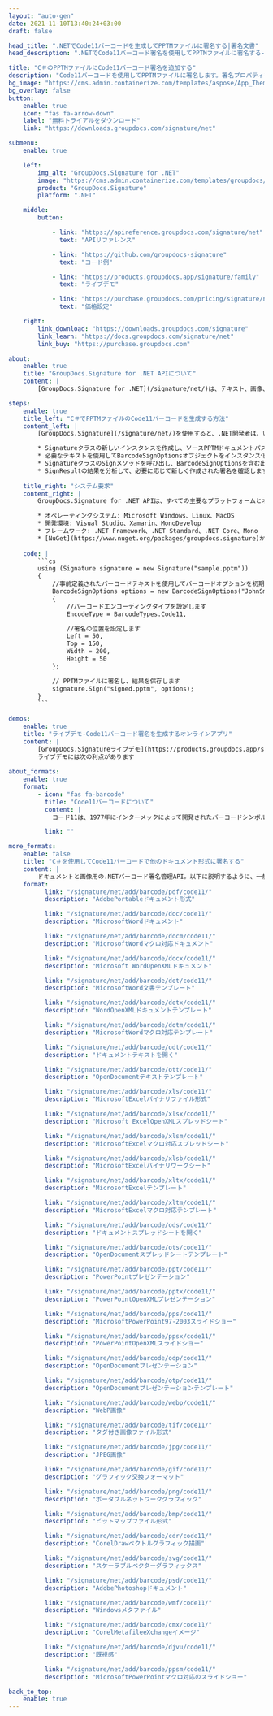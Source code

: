 ```yaml
---
layout: "auto-gen"
date: 2021-11-10T13:40:24+03:00
draft: false

head_title: ".NETでCode11バーコードを生成してPPTMファイルに署名する|署名文書"
head_description: ".NETでCode11バーコード署名を使用してPPTMファイルに署名する-人気のあるビジネスドキュメントや画像ファイル形式にバーコードを追加します."

title: "C＃のPPTMファイルにCode11バーコード署名を追加する"
description: "Code11バーコードを使用してPPTMファイルに署名します。署名プロパティを操作し、ニーズに合ったドキュメント内で高度な署名オプションを設定します."
bg_image: "https://cms.admin.containerize.com/templates/aspose/App_Themes/V3/images/bg/header1.png"
bg_overlay: false
button:
    enable: true
    icon: "fas fa-arrow-down"
    label: "無料トライアルをダウンロード"
    link: "https://downloads.groupdocs.com/signature/net"

submenu:
    enable: true

    left:
        img_alt: "GroupDocs.Signature for .NET"
        image: "https://cms.admin.containerize.com/templates/groupdocs/images/product-logos/90x90-noborder/groupdocs-signature-net.png"
        product: "GroupDocs.Signature"
        platform: ".NET"

    middle:
        button:

            - link: "https://apireference.groupdocs.com/signature/net"
              text: "APIリファレンス"

            - link: "https://github.com/groupdocs-signature"
              text: "コード例"

            - link: "https://products.groupdocs.app/signature/family"
              text: "ライブデモ"

            - link: "https://purchase.groupdocs.com/pricing/signature/net"
              text: "価格設定"

    right:
        link_download: "https://downloads.groupdocs.com/signature"
        link_learn: "https://docs.groupdocs.com/signature/net"
        link_buy: "https://purchase.groupdocs.com"

about:
    enable: true
    title: "GroupDocs.Signature for .NET APIについて"
    content: |
        [GroupDocs.Signature for .NET](/signature/net/)は、テキスト、画像、バーコード、スタンプ、フォームフィールド、QRコード、メタデータなどのさまざまな署名タイプを使用してデジタルドキュメントに電子署名するネイティブ.NETAPIです。ユーザーは、PDF、Microsoft Word、Excelワークシート、PowerPointプレゼンテーション、Adobe Photoshop、メタファイル、および画像ファイル形式内のデジタル署名を追加、編集、検証、削除、および検索でき、必要に応じて署名プロパティをカスタマイズするための追加サポートがあります。

steps:
    enable: true
    title_left: "C＃でPPTMファイルのCode11バーコードを生成する方法"
    content_left: |
        [GroupDocs.Signature](/signature/net/)を使用すると、.NET開発者は、いくつかの簡単な手順を実行することで、アプリケーション内のPPTMファイルにCode11バーコードを簡単に追加できます。

        * Signatureクラスの新しいインスタンスを作成し、ソースPPTMドキュメントパスをコンストラクターパラメーターとして渡します。
        * 必要なテキストを使用してBarcodeSignOptionsオブジェクトをインスタンス化し、EncodeTypeプロパティをCode11に設定します。
        * SignatureクラスのSignメソッドを呼び出し、BarcodeSignOptionsを含む出力PPTMファイル名を渡します。
        * SignResultの結果を分析して、必要に応じて新しく作成された署名を確認します。
        
    title_right: "システム要求"
    content_right: |
        GroupDocs.Signature for .NET APIは、すべての主要なプラットフォームとオペレーティングシステムでサポートされています。以下のコードを実行する前に、システムに次の前提条件がインストールされていることを確認してください。

        * オペレーティングシステム: Microsoft Windows、Linux、MacOS
        * 開発環境: Visual Studio、Xamarin、MonoDevelop
        * フレームワーク: .NET Framework、.NET Standard、.NET Core、Mono
        * [NuGet](https://www.nuget.org/packages/groupdocs.signature)からGroupDocs.Signaturefor.NETの最新バージョンをダウンロードします
        
    code: |
        ```cs
        using (Signature signature = new Signature("sample.pptm"))
        {
            //事前定義されたバーコードテキストを使用してバーコードオプションを初期化します
            BarcodeSignOptions options = new BarcodeSignOptions("JohnSmith")
            {
                //バーコードエンコーディングタイプを設定します
                EncodeType = BarcodeTypes.Code11,

                //署名の位置を設定します
                Left = 50,
                Top = 150,
                Width = 200,
                Height = 50
            };

            // PPTMファイルに署名し、結果を保存します 
            signature.Sign("signed.pptm", options);
        }
        ```
        
demos:
    enable: true
    title: "ライブデモ-Code11バーコード署名を生成するオンラインアプリ"
    content: |
        [GroupDocs.Signatureライブデモ](https://products.groupdocs.app/signature/family)サイトにアクセスして、Code11バーコードをPPTMファイルに今すぐ追加してください。  
        ライブデモには次の利点があります
        
about_formats:
    enable: true
    format:
        - icon: "fas fa-barcode"
          title: "Code11バーコードについて"
          content: |
            コード11は、1977年にインターメックによって開発されたバーコードシンボルです。主に電気通信で使用されます。シンボルは、数字0〜9とダッシュ文字（-）で構成される任意の長さの文字列をエンコードできます。 12番目のコードは開始/停止文字を表し、通常は「*」として出力されます。 1つまたは2つのモジュロ11チェックディジットを含めることができます。

          link: ""

more_formats:
    enable: false
    title: "C＃を使用してCode11バーコードで他のドキュメント形式に署名する"
    content: |
        ドキュメントと画像用の.NETバーコード署名管理API。以下に説明するように、一般的なファイル形式のいくつかにバーコード署名を追加します。
    format: 
          link: "/signature/net/add/barcode/pdf/code11/"
          description: "AdobePortableドキュメント形式"

          link: "/signature/net/add/barcode/doc/code11/"
          description: "MicrosoftWordドキュメント"

          link: "/signature/net/add/barcode/docm/code11/"
          description: "MicrosoftWordマクロ対応ドキュメント"

          link: "/signature/net/add/barcode/docx/code11/"
          description: "Microsoft WordOpenXMLドキュメント"

          link: "/signature/net/add/barcode/dot/code11/"
          description: "MicrosoftWord文書テンプレート"

          link: "/signature/net/add/barcode/dotx/code11/"
          description: "WordOpenXMLドキュメントテンプレート"

          link: "/signature/net/add/barcode/dotm/code11/"
          description: "MicrosoftWordマクロ対応テンプレート"       

          link: "/signature/net/add/barcode/odt/code11/"
          description: "ドキュメントテキストを開く"

          link: "/signature/net/add/barcode/ott/code11/"
          description: "OpenDocumentテキストテンプレート"

          link: "/signature/net/add/barcode/xls/code11/"
          description: "MicrosoftExcelバイナリファイル形式"

          link: "/signature/net/add/barcode/xlsx/code11/"
          description: "Microsoft ExcelOpenXMLスプレッドシート"

          link: "/signature/net/add/barcode/xlsm/code11/"
          description: "MicrosoftExcelマクロ対応スプレッドシート"

          link: "/signature/net/add/barcode/xlsb/code11/"
          description: "MicrosoftExcelバイナリワークシート"

          link: "/signature/net/add/barcode/xltx/code11/"
          description: "MicrosoftExcelテンプレート"

          link: "/signature/net/add/barcode/xltm/code11/"
          description: "MicrosoftExcelマクロ対応テンプレート"

          link: "/signature/net/add/barcode/ods/code11/"
          description: "ドキュメントスプレッドシートを開く"

          link: "/signature/net/add/barcode/ots/code11/"
          description: "OpenDocumentスプレッドシートテンプレート"

          link: "/signature/net/add/barcode/ppt/code11/"
          description: "PowerPointプレゼンテーション"

          link: "/signature/net/add/barcode/pptx/code11/"
          description: "PowerPointOpenXMLプレゼンテーション"

          link: "/signature/net/add/barcode/pps/code11/"
          description: "MicrosoftPowerPoint97-2003スライドショー"

          link: "/signature/net/add/barcode/ppsx/code11/"
          description: "PowerPointOpenXMLスライドショー"                              

          link: "/signature/net/add/barcode/odp/code11/"
          description: "OpenDocumentプレゼンテーション"

          link: "/signature/net/add/barcode/otp/code11/"
          description: "OpenDocumentプレゼンテーションテンプレート"

          link: "/signature/net/add/barcode/webp/code11/"
          description: "WebP画像"

          link: "/signature/net/add/barcode/tif/code11/"
          description: "タグ付き画像ファイル形式"

          link: "/signature/net/add/barcode/jpg/code11/"
          description: "JPEG画像"

          link: "/signature/net/add/barcode/gif/code11/"
          description: "グラフィック交換フォーマット"

          link: "/signature/net/add/barcode/png/code11/"
          description: "ポータブルネットワークグラフィック"

          link: "/signature/net/add/barcode/bmp/code11/"
          description: "ビットマップファイル形式"

          link: "/signature/net/add/barcode/cdr/code11/"
          description: "CorelDrawベクトルグラフィック描画"

          link: "/signature/net/add/barcode/svg/code11/"
          description: "スケーラブルベクターグラフィックス"

          link: "/signature/net/add/barcode/psd/code11/"
          description: "AdobePhotoshopドキュメント"

          link: "/signature/net/add/barcode/wmf/code11/"
          description: "Windowsメタファイル"        

          link: "/signature/net/add/barcode/cmx/code11/"
          description: "CorelMetafileeXchangeイメージ"

          link: "/signature/net/add/barcode/djvu/code11/"
          description: "既視感"

          link: "/signature/net/add/barcode/ppsm/code11/"
          description: "MicrosoftPowerPointマクロ対応のスライドショー"

back_to_top:
    enable: true
---
```

